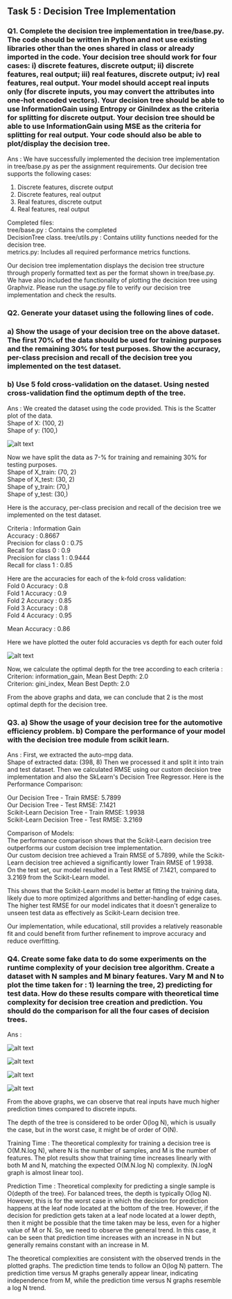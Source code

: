## Task 5 : Decision Tree Implementation

### Q1. Complete the decision tree implementation in tree/base.py. The code should be written in Python and not use existing libraries other than the ones shared in class or already imported in the code. Your decision tree should work for four cases: i) discrete features, discrete output; ii) discrete features, real output; iii) real features, discrete output; iv) real features, real output. Your model should accept real inputs only (for discrete inputs, you may convert the attributes into one-hot encoded vectors). Your decision tree should be able to use InformationGain using Entropy or GiniIndex as the criteria for splitting for discrete output. Your decision tree should be able to use InformationGain using MSE as the criteria for splitting for real output. Your code should also be able to plot/display the decision tree. 
Ans : We have successfully implemented the decision tree implementation in tree/base.py as per the assignment requirements. Our decision tree supports the following cases:

1. Discrete features, discrete output
2. Discrete features, real output
3. Real features, discrete output
4. Real features, real output   

Completed files:     
tree/base.py : Contains the completed    
DecisionTree class. tree/utils.py : Contains utility functions needed for the decision tree.       
metrics.py: Includes all required performance metrics functions.      

Our decision tree implementation displays the decision tree structure through properly formatted text as per the format shown in tree/base.py. We have also included the functionality of plotting the decision tree using Graphviz. Please run the usage.py file to verify our decision tree implementation and check the results.


### Q2. Generate your dataset using the following lines of code. 
### a) Show the usage of your decision tree on the above dataset. The first 70% of the data should be used for training purposes and the remaining 30% for test purposes. Show the accuracy, per-class precision and recall of the decision tree you implemented on the test dataset. 
### b) Use 5 fold cross-validation on the dataset. Using nested cross-validation find the optimum depth of the tree. 

Ans : We created the dataset using the code provided. This is the Scatter plot of the data.    
Shape of X: (100, 2)   
Shape of y: (100,)

![alt text](./images/image-21.png)

Now we have split the data as 7-% for training and remaining 30% for testing purposes.     
Shape of X_train: (70, 2)   
Shape of X_test: (30, 2)   
Shape of y_train: (70,)  
Shape of y_test: (30,)  

Here is the accuracy, per-class precision and recall of the decision tree we implemented on the test dataset.   

Criteria : Information Gain   
Accuracy : 0.8667   
Precision for class 0 : 0.75   
Recall for class 0 : 0.9   
Precision for class 1 : 0.9444   
Recall for class 1 : 0.85

Here are the accuracies for each of the k-fold cross validation:  
Fold 0 Accuracy : 0.8   
Fold 1 Accuracy : 0.9   
Fold 2 Accuracy : 0.85   
Fold 3 Accuracy : 0.8   
Fold 4 Accuracy : 0.95  

Mean Accuracy : 0.86

Here we have plotted the outer fold accuracies vs depth for each outer fold   

![alt text](./images/image-16.png)

Now, we calculate the optimal depth for the tree according to each criteria :   
Criterion: information_gain, Mean Best Depth: 2.0   
Criterion: gini_index, Mean Best Depth: 2.0   

From the above graphs and data, we can conclude that 2 is the most optimal depth for the decision tree.

### Q3. a) Show the usage of your decision tree for the automotive efficiency problem. b) Compare the performance of your model with the decision tree module from scikit learn.
Ans : First, we extracted the auto-mpg data.   
Shape of extracted data:  (398, 8)
Then we processed it and split it into train and test dataset. Then we calculated RMSE using our custom decision tree implementation and also the SkLearn's Decision Tree Regressor. Here is the Performance Comparison:   

Our Decision Tree - Train RMSE: 5.7899   
Our Decision Tree - Test RMSE: 7.1421   
Scikit-Learn Decision Tree - Train RMSE: 1.9938   
Scikit-Learn Decision Tree - Test RMSE: 3.2169   

Comparison of Models:   
The performance comparison shows that the Scikit-Learn decision tree outperforms our custom decision tree implementation.   
Our custom decision tree achieved a Train RMSE of 5.7899, while the Scikit-Learn decision tree achieved a significantly lower Train RMSE of 1.9938.   
On the test set, our model resulted in a Test RMSE of 7.1421, compared to 3.2169 from the Scikit-Learn model.    

This shows that the Scikit-Learn model is better at fitting the training data, likely due to more optimized algorithms and better-handling of edge cases. The higher test RMSE for our model indicates that it doesn't generalize to unseen test data as effectively as Scikit-Learn decision tree.

Our implementation, while educational, still provides a relatively reasonable fit and could benefit from further refinement to improve accuracy and reduce overfitting.

### Q4. Create some fake data to do some experiments on the runtime complexity of your decision tree algorithm. Create a dataset with N samples and M binary features. Vary M and N to plot the time taken for : 1) learning the tree, 2) predicting for test data. How do these results compare with theoretical time complexity for decision tree creation and prediction. You should do the comparison for all the four cases of decision trees.

Ans : 

![alt text](./images/image-17.png)

![alt text](./images/image-18.png)

![alt text](./images/image-19.png)

![alt text](./images/image-20.png)


From the above graphs, we can observe that real inputs have much higher prediction times compared to discrete inputs.

The depth of the tree is considered to be order O(log N), which is usually the case, but in the worst case, it might be of order of O(N).

Training Time : The theoretical complexity for training a decision tree is O(M.N.log N), where N is the number of samples, and M is the number of features. The plot results show that training time increases linearly with both M and N, matching the expected O(M.N.log N) complexity. (N.logN graph is almost linear too).

Prediction Time : Theoretical complexity for predicting a single sample is O(depth of the tree). For balanced trees, the depth is typically O(log N). However, this is for the worst case in which the decision for prediction happens at the leaf node located at the bottom of the tree. However, if the decision for prediction gets taken at a leaf node located at a lower depth, then it might be possible that the time taken may be less, even for a higher value of M or N. So, we need to observe the general trend. In this case, it can be seen that prediction time increases with an increase in N but generally remains constant with an increase in M.

The theoretical complexities are consistent with the observed trends in the plotted graphs. The prediction time tends to follow an O(log N) pattern. The prediction time versus M graphs generally appear linear, indicating independence from M, while the prediction time versus N graphs resemble a log N trend.